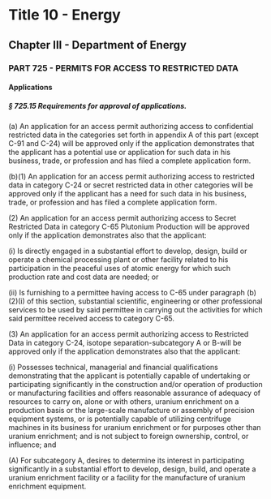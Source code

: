 
# Title 10 - Energy
## Chapter III - Department of Energy
### PART 725 - PERMITS FOR ACCESS TO RESTRICTED DATA
#### Applications
##### § 725.15 Requirements for approval of applications.

(a) An application for an access permit authorizing access to confidential restricted data in the categories set forth in appendix A of this part (except C-91 and C-24) will be approved only if the application demonstrates that the applicant has a potential use or application for such data in his business, trade, or profession and has filed a complete application form.

(b)(1) An application for an access permit authorizing access to restricted data in category C-24 or secret restricted data in other categories will be approved only if the applicant has a need for such data in his business, trade, or profession and has filed a complete application form.

(2) An application for an access permit authorizing access to Secret Restricted Data in category C-65 Plutonium Production will be approved only if the application demonstrates also that the applicant:

(i) Is directly engaged in a substantial effort to develop, design, build or operate a chemical processing plant or other facility related to his participation in the peaceful uses of atomic energy for which such production rate and cost data are needed; or

(ii) Is furnishing to a permittee having access to C-65 under paragraph (b)(2)(i) of this section, substantial scientific, engineering or other professional services to be used by said permittee in carrying out the activities for which said permittee received access to category C-65.

(3) An application for an access permit authorizing access to Restricted Data in category C-24, isotope separation-subcategory A or B-will be approved only if the application demonstrates also that the applicant:

(i) Possesses technical, managerial and financial qualifications demonstrating that the applicant is potentially capable of undertaking or participating significantly in the construction and/or operation of production or manufacturing facilities and offers reasonable assurance of adequacy of resources to carry on, alone or with others, uranium enrichment on a production basis or the large-scale manufacture or assembly of precision equipment systems, or is potentially capable of utilizing centrifuge machines in its business for uranium enrichment or for purposes other than uranium enrichment; and is not subject to foreign ownership, control, or influence; and

(A) For subcategory A, desires to determine its interest in participating significantly in a substantial effort to develop, design, build, and operate a uranium enrichment facility or a facility for the manufacture of uranium enrichment equipment.
